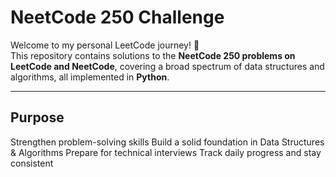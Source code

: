 # NeetCode 250 Challenge

Welcome to my personal LeetCode journey! 🚀  
This repository contains solutions to the **NeetCode 250 problems on LeetCode and NeetCode**, covering a broad spectrum of data structures and algorithms, all implemented in **Python**.

---

## Purpose

Strengthen problem-solving skills
Build a solid foundation in Data Structures & Algorithms
Prepare for technical interviews
Track daily progress and stay consistent


